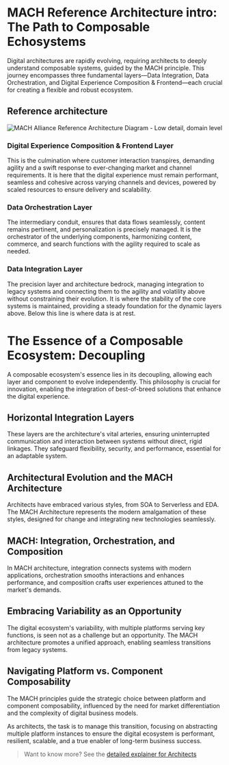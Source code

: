 # MACH Reference Architecture intro: The Path to Composable Echosystems

Digital architectures are rapidly evolving, requiring architects to deeply understand composable systems, guided by the MACH principle. This journey encompasses three fundamental layers—Data Integration, Data Orchestration, and Digital Experience Composition & Frontend—each crucial for creating a flexible and robust ecosystem.

## Reference architecture
![MACH Alliance Reference Architecture Diagram - Low detail, domain level](https://github.com/machalliance/standards/raw/main/src/diagrams/MACH%20Alliance%20Reference%20Architecture%20Diagram%20-%20low.png "MACH Alliance Reference Architecture Diagram - Low detail, domain level")


### Digital Experience Composition & Frontend Layer

This is the culmination where customer interaction transpires, demanding agility and a swift response to ever-changing market and channel requirements. It is here that the digital experience must remain performant, seamless and cohesive across varying channels and devices, powered by scaled resources to ensure delivery and scalability.

### Data Orchestration Layer

 The intermediary conduit, ensures that data flows seamlessly, content remains pertinent, and personalization is precisely managed. It is the orchestrator of the underlying components, harmonizing content, commerce, and search functions with the agility required to scale as needed.

### Data Integration Layer

The precision layer and architecture bedrock, managing integration to legacy systems and connecting them to the agility and volatility above without constraining their evolution. It is where the stability of the core systems is maintained, providing a steady foundation for the dynamic layers above. Below this line is where data is at rest.



# The Essence of a Composable Ecosystem: Decoupling

A composable ecosystem's essence lies in its decoupling, allowing each layer and component to evolve independently. This philosophy is crucial for innovation, enabling the integration of best-of-breed solutions that enhance the digital experience.

## Horizontal Integration Layers

These layers are the architecture's vital arteries, ensuring uninterrupted communication and interaction between systems without direct, rigid linkages. They safeguard flexibility, security, and performance, essential for an adaptable system.

## Architectural Evolution and the MACH Architecture

Architects have embraced various styles, from SOA to Serverless and EDA. The MACH Architecture represents the modern amalgamation of these styles, designed for change and integrating new technologies seamlessly.

## MACH: Integration, Orchestration, and Composition

In MACH architecture, integration connects systems with modern applications, orchestration smooths interactions and enhances performance, and composition crafts user experiences attuned to the market's demands.

## Embracing Variability as an Opportunity

The digital ecosystem's variability, with multiple platforms serving key functions, is seen not as a challenge but an opportunity. The MACH architecture promotes a unified approach, enabling seamless transitions from legacy systems.

## Navigating Platform vs. Component Composability

The MACH principles guide the strategic choice between platform and component composability, influenced by the need for market differentiation and the complexity of digital business models.

As architects, the task is to manage this transition, focusing on abstracting multiple platform instances to ensure the digital ecosystem is performant, resilient, scalable, and a true enabler of long-term business success.

> Want to know more? See the [detailed explainer for Architects](architecture-explained.md)
